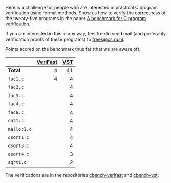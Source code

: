 Here is a challenge for people who are interested in practical C program verification using formal methods.  Show us how to verify the correctness of the twenty-five programs in the paper [A benchmark for C program verification](https://arxiv.org/abs/1904.01009).

If you are interested in this in any way, feel free to send mail (and preferably verification proofs of these programs) to freek@cs.ru.nl.

Points scored on the benchmark thus far (that we are aware of):

|             | [VeriFast](https://github.com/verifast/verifast) | [VST](https://vst.cs.princeton.edu) |
|-------------|----:|----:|
| **Total**   |   4 |  41 |
| `fac1.c`    |   4 |   4 |
| `fac2.c`    |     |   4 |
| `fac3.c`    |     |   4 |
| `fac4.c`    |     |   4 |
| `fac6.c`    |     |   4 |
| `cat1.c`    |     |   4 |
| `malloc1.c` |     |   4 |
| `qsort1.c`  |     |   4 |
| `qsort3.c`  |     |   4 |
| `qsort4.c`  |     |   3 |
| `sqrt1.c`   |     |   2 |

The verifications are in the repositories [cbench-verifast](https://github.com/cverified/cbench-verifast) and [cbench-vst](https://github.com/cverified/cbench-vst).
